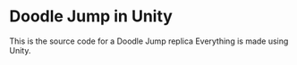 # Doodle Jump in Unity
This is the source code for a Doodle Jump replica 
Everything is made using Unity.
